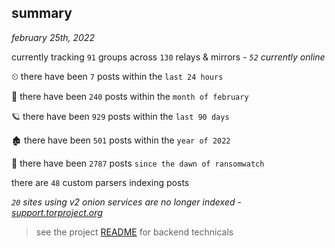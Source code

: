 
## summary
_february 25th, 2022_

currently tracking `91` groups across `130` relays & mirrors - _`52` currently online_

⏲ there have been `7` posts within the `last 24 hours`

🦈 there have been `240` posts within the `month of february`

🪐 there have been `929` posts within the `last 90 days`

🏚 there have been `501` posts within the `year of 2022`

🦕 there have been `2787` posts `since the dawn of ransomwatch`

there are `48` custom parsers indexing posts

_`20` sites using v2 onion services are no longer indexed - [support.torproject.org](https://support.torproject.org/onionservices/v2-deprecation/)_

> see the project [README](https://github.com/thetanz/ransomwatch#ransomwatch--) for backend technicals
